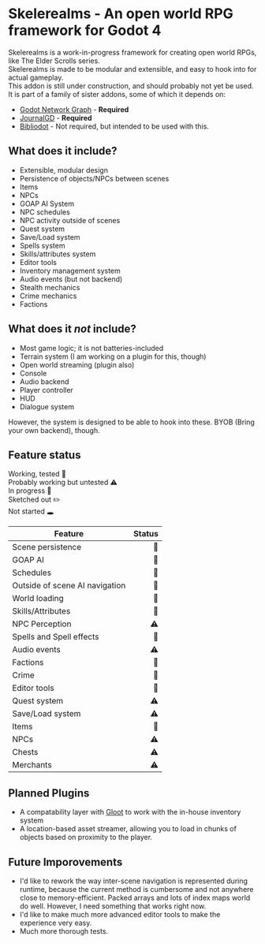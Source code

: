 # Skelerealms - An open world RPG framework for Godot 4

Skelerealms is a work-in-progress framework for creating open world RPGs, like The Elder Scrolls series.  
Skelerealms is made to be modular and extensible, and easy to hook into for actual gameplay.  
This addon is still under construction, and should probably not yet be used.  
It is part of a family of sister addons, some of which it depends on:  
- [Godot Network Graph](https://github.com/SlashScreen/godot-network-graph) - **Required**
- [JournalGD](https://github.com/SlashScreen/journalgd-godot) - **Required**
- [Bibliodot](https://github.com/SlashScreen/Bibliodot) - Not required, but intended to be used with this.

## What does it include?

- Extensible, modular design
- Persistence of objects/NPCs between scenes
- Items
- NPCs
- GOAP AI System
- NPC schedules
- NPC activity outside of scenes
- Quest system
- Save/Load system
- Spells system
- Skills/attributes system
- Editor tools
- Inventory management system
- Audio events (but not backend)
- Stealth mechanics
- Crime mechanics
- Factions

## What does it *not* include?

- Most game logic; it is not batteries-included
- Terrain system (I am working on a plugin for this, though)
- Open world streaming (plugin also)
- Console
- Audio backend
- Player controller
- HUD
- Dialogue system  

However, the system is designed to be able to hook into these. BYOB (Bring your own backend), though.

## Feature status

Working, tested :evergreen_tree:  
Probably working but untested :warning:  
In progress :construction:  
Sketched out :pencil2:  
Not started :hole:  

| Feature | Status |
|---------|--------:|
| Scene persistence | :evergreen_tree:
| GOAP AI | :evergreen_tree: |
| Schedules | :evergreen_tree: |
| Outside of scene AI navigation | :evergreen_tree: |
| World loading | :evergreen_tree: |
| Skills/Attributes | :evergreen_tree: |
| NPC Perception | :warning: |
| Spells and Spell effects | :evergreen_tree: |
| Audio events | :warning: |
| Factions | :evergreen_tree: |
| Crime | :evergreen_tree: |
| Editor tools | :construction: |
| Quest system | :warning: |
| Save/Load system | :warning: |
| Items | :evergreen_tree: |
| NPCs | :warning: |
| Chests | :warning: |
| Merchants | :warning: |

## Planned Plugins

- A compatability layer with [Gloot](https://github.com/peter-kish/gloot) to work with the in-house inventory system
- A location-based asset streamer, allowing you to load in chunks of objects based on proximity to the player.

## Future Imporovements

- I'd like to rework the way inter-scene navigation is represented during runtime, because the current method is cumbersome and not anywhere close to memory-efficient. Packed arrays and lots of index maps world do well. However, I need something that works right now.
- I'd like to make much more advanced editor tools to make the experience very easy.
- Much more thorough tests.

